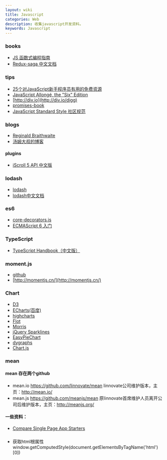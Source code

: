 ```yaml
---
layout: wiki
title: Javascript
categories: Web
description: 收集javascript开发资料。
keywords: Javascript
---
```


### books
- [JS 函数式编程指南](https://www.gitbook.com/book/llh911001/mostly-adequate-guide-chinese/details)
- [Redux-saga 中文文档](http://leonshi.com/redux-saga-in-chinese/index.html)

### tips
- [25个对JavaScript新手程序员有用的免费资源](http://www.igooda.cn/jzjl/20151113976.html)
- [JavaScript Allongé, the "Six" Edition](https://leanpub.com/javascriptallongesix/read)
- [http://div.io](http://div.io/digg)
- [promises-book](http://liubin.org/promises-book/#introduction)
- [JavaScript Standard Style 社区规范](https://standardjs.com/readme-zhcn.html)

### blogs
- [Reginald Braithwaite](http://braythwayt.com/)
- [汤姆大叔的博客](http://www.cnblogs.com/TomXu/archive/2011/12/15/2288411.html)

#### plugins
- [iScroll 5 API 中文版](https://www.gitbook.com/book/iiunknown/iscroll-5-api-cn)

### lodash
- [lodash](https://lodash.com/docs)
- [lodash中文文档](http://lodashjs.com/docs/)

### es6
- [core-decorators.js](https://github.com/jayphelps/core-decorators.js)
- [ECMAScript 6 入门](http://es6.ruanyifeng.com/)

### TypeScript
- [TypeScript Handbook（中文版）](https://www.gitbook.com/book/zhongsp/typescript-handbook/details)

### moment.js
- [github](https://github.com/moment/moment/)
- [http://momentjs.cn/](http://momentjs.cn/)

### Chart
- [D3](https://d3js.org/)
- [ECharts(百度)](http://echarts.baidu.com/index.html)
- [highcharts](http://www.highcharts.com/)
- [Flot](http://www.flotcharts.org/)
- [Morris](http://morrisjs.github.io/morris.js/index.html)
- [jQuery Sparklines](http://omnipotent.net/jquery.sparkline/#s-about)
- [EasyPieChart](https://rendro.github.io/easy-pie-chart/)
- [dygraphs](http://dygraphs.com/)
- [Chart.js](http://www.chartjs.org/)

### mean
#### mean 存在两个github

- mean.io <https://github.com/linnovate/mean> linnovate公司维护版本，主页：<http://mean.io/>
- mean.js <https://github.com/meanjs/mean> 原linnovate首席维护人员离开公司后维护版本，主页：<http://meanjs.org/>
 

#### 一些资料：
- [Compare Single Page App Starters](https://docs.google.com/spreadsheets/d/1r8rJy2Q5p5QORYKcye93UECwOlSgFL24c5fyF7dqhaM/edit#gid=1607194899)

###
- 获取html根属性
  window.getComputedStyle(document.getElementsByTagName('html')[0])


